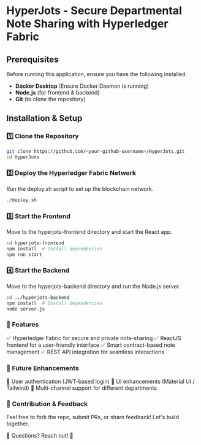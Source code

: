 # HyperJots - Secure Departmental Note Sharing with Hyperledger Fabric  

## Prerequisites  
Before running this application, ensure you have the following installed:  
- **Docker Desktop** (Ensure Docker Daemon is running)  
- **Node.js** (for frontend & backend)  
- **Git** (to clone the repository)  

## Installation & Setup  

### 1️⃣ Clone the Repository  
```sh
git clone https://github.com/<your-github-username>/HyperJots.git  
cd HyperJots
```
### 2️⃣ Deploy the Hyperledger Fabric Network
Run the deploy.sh script to set up the blockchain network.
```sh
./deploy.sh
```
### 3️⃣ Start the Frontend
Move to the hyperjots-frontend directory and start the React app.
```sh
cd hyperjots-frontend  
npm install  # Install dependencies  
npm run start
```

### 4️⃣ Start the Backend
Move to the hyperjots-backend directory and run the Node.js server.
```sh
cd ../hyperjots-backend  
npm install  # Install dependencies  
node server.js  
```

### 🎯 Features
✅ Hyperledger Fabric for secure and private note-sharing
✅ ReactJS frontend for a user-friendly interface
✅ Smart contract-based note management
✅ REST API integration for seamless interactions

### 🚀 Future Enhancements
🔐 User authentication (JWT-based login)
🎨 UI enhancements (Material UI / Tailwind)
📡 Multi-channel support for different departments

### 📌 Contribution & Feedback
Feel free to fork the repo, submit PRs, or share feedback! Let's build together.

💬 Questions? Reach out! 🚀
